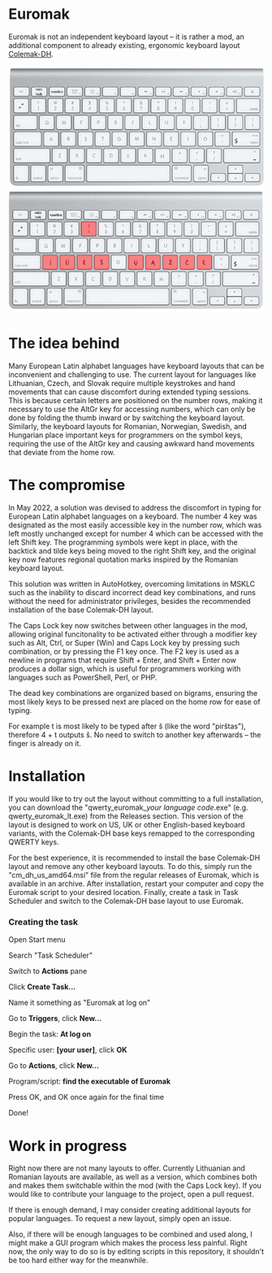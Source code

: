 # Euromak

Euromak is not an independent keyboard layout – it is rather a mod, an additional component to already existing, ergonomic keyboard layout [Colemak-DH](https://github.com/ColemakMods/mod-dh).

![Keyboard showcase](readme_images/keyboard_showcase.png)

# The idea behind

Many European Latin alphabet languages have keyboard layouts that can be inconvenient and challenging to use. The current layout for languages like Lithuanian,
Czech, and Slovak require multiple keystrokes and hand movements that can cause discomfort during extended typing sessions. This is because certain letters are
positioned on the number rows, making it necessary to use the AltGr key for accessing numbers, which can only be done by folding the thumb inward or by switching
the keyboard layout.  Similarly, the keyboard layouts for Romanian, Norwegian, Swedish, and Hungarian place important keys for programmers on the symbol keys,
requiring the use of the AltGr key and causing awkward hand movements that deviate from the home row.

# The compromise

In May 2022, a solution was devised to address the discomfort in typing for European Latin alphabet languages on a keyboard. The number 4 key was designated as the
most easily accessible key in the number row, which was left mostly unchanged except for number 4 which can be accessed with the left Shift key. The programming
symbols were kept in place, with the backtick and tilde keys being moved to the right Shift key, and the original key now features regional quotation marks inspired
by the Romanian keyboard layout.

This solution was written in AutoHotkey, overcoming limitations in MSKLC such as the inability to discard incorrect dead key combinations, and runs without the need
for administrator privileges, besides the recommended installation of the base Colemak-DH layout.

The Caps Lock key now switches between other languages in the mod, allowing original funcitonality to be activated either through a modifier key such as Alt, Ctrl, or
Super (Win) and Caps Lock key by pressing such combination, or by pressing the F1 key once. The F2 key is used as a newline in programs that require Shift + Enter,
and Shift + Enter now produces a dollar sign, which is useful for programmers working with languages such as PowerShell, Perl, or PHP.

The dead key combinations are organized based on bigrams, ensuring the most likely keys to be pressed next are placed on the home row for ease of typing.

For example t is most likely to be typed after š (like the word "pirštas"), therefore 4 + t outputs š. No need to switch to another key afterwards – the finger
is already on it.

# Installation

If you would like to try out the layout without committing to a full installation, you can download the "qwerty_euromak_*your language code*.exe" 
(e.g. qwerty_euromak_lt.exe) from the Releases section. This version of the layout is designed to work on US, UK or other English-based keyboard variants,
with the Colemak-DH base keys remapped to the corresponding QWERTY keys.

For the best experience, it is recommended to install the base Colemak-DH layout and remove any other keyboard layouts. To do this, simply run the "cm_dh_us_amd64.msi"
file from the regular releases of Euromak, which is available in an archive. After installation, restart your computer and copy the Euromak script to your desired
location. Finally, create a task in Task Scheduler and switch to the Colemak-DH base layout to use Euromak.

### Creating the task
Open Start menu

Search "Task Scheduler"

Switch to **Actions** pane

Click **Create Task...**

Name it something as "Euromak at log on"

Go to **Triggers**, click **New...**

Begin the task: **At log on**

Specific user: **[your user]**, click **OK**

Go to **Actions**, click **New...**

Program/script: **find the executable of Euromak**

Press OK, and OK once again for the final time

Done!

# Work in progress
Right now there are not many layouts to offer. Currently Lithuanian and Romanian layouts are available, as well as a version, which combines both and makes them
switchable within the mod (with the Caps Lock key). If you would like to contribute your language to the project, open a pull request.

If there is enough demand, I may consider creating additional layouts for popular languages. To request a new layout, simply open an issue.

Also, if there will be enough languages to be combined and used along, I might make a GUI program which makes the process less painful. Right now, the only
way to do so is by editing scripts in this repository, it shouldn't be too hard either way for the meanwhile.

